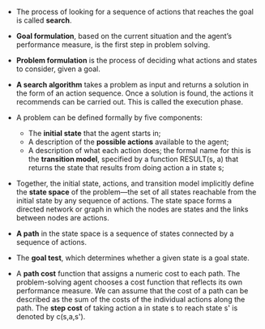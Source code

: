 * The process of looking for a sequence of actions that reaches the goal is called <b>search</b>.

* <b>Goal formulation</b>, based on the current situation and the agent’s performance
measure, is the first step in problem solving.

* <b>Problem formulation</b> is the process of deciding what actions
and states to consider, given a goal.

* <b>A search algorithm</b> takes a problem as input and returns a solution in the form of an action
sequence. Once a solution is found, the actions it recommends can be carried out. This
is called the execution phase.

* A problem can be defined formally by five components:
  - The <b>initial state</b> that the agent starts in;
  - A description of the <b>possible actions</b> available to the agent;
  - A description of what each action does; the formal name for this is the <b>transition model</b>, 
    specified by a function RESULT(s, a) that returns the state that results from
    doing action a in state s;

* Together, the initial state, actions, and transition model implicitly define the <b>state space</b>
of the problem—the set of all states reachable from the initial state by any sequence
of actions. The state space forms a directed network or graph in which the nodes
are states and the links between nodes are actions.

* <b>A path</b> in the state space is a sequence of states connected by a sequence of actions.

* The <b>goal test</b>, which determines whether a given state is a goal state.

* A <b>path cost</b> function that assigns a numeric cost to each path. The problem-solving
agent chooses a cost function that reflects its own performance measure. We can assume that 
the cost of a path can be described as the sum of the costs of the individual actions along the path. 
The <b>step cost</b> of taking action a in state s to reach state s' is denoted 
by c(s,a,s').
